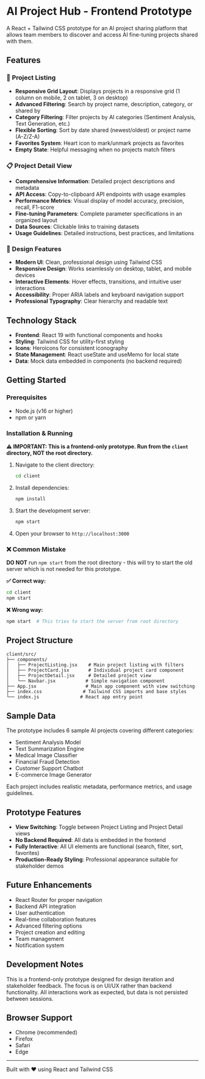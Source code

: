 # AI Project Hub - Frontend Prototype

A React + Tailwind CSS prototype for an AI project sharing platform that allows team members to discover and access AI fine-tuning projects shared with them.

## Features

### 🎯 Project Listing
- **Responsive Grid Layout**: Displays projects in a responsive grid (1 column on mobile, 2 on tablet, 3 on desktop)
- **Advanced Filtering**: Search by project name, description, category, or shared by
- **Category Filtering**: Filter projects by AI categories (Sentiment Analysis, Text Generation, etc.)
- **Flexible Sorting**: Sort by date shared (newest/oldest) or project name (A-Z/Z-A)
- **Favorites System**: Heart icon to mark/unmark projects as favorites
- **Empty State**: Helpful messaging when no projects match filters

### 📋 Project Detail View
- **Comprehensive Information**: Detailed project descriptions and metadata
- **API Access**: Copy-to-clipboard API endpoints with usage examples
- **Performance Metrics**: Visual display of model accuracy, precision, recall, F1-score
- **Fine-tuning Parameters**: Complete parameter specifications in an organized layout
- **Data Sources**: Clickable links to training datasets
- **Usage Guidelines**: Detailed instructions, best practices, and limitations

### 🎨 Design Features
- **Modern UI**: Clean, professional design using Tailwind CSS
- **Responsive Design**: Works seamlessly on desktop, tablet, and mobile devices
- **Interactive Elements**: Hover effects, transitions, and intuitive user interactions
- **Accessibility**: Proper ARIA labels and keyboard navigation support
- **Professional Typography**: Clear hierarchy and readable text

## Technology Stack

- **Frontend**: React 19 with functional components and hooks
- **Styling**: Tailwind CSS for utility-first styling
- **Icons**: Heroicons for consistent iconography
- **State Management**: React useState and useMemo for local state
- **Data**: Mock data embedded in components (no backend required)

## Getting Started

### Prerequisites
- Node.js (v16 or higher)
- npm or yarn

### Installation & Running

**⚠️ IMPORTANT: This is a frontend-only prototype. Run from the `client` directory, NOT the root directory.**

1. Navigate to the client directory:
   ```bash
   cd client
   ```

2. Install dependencies:
   ```bash
   npm install
   ```

3. Start the development server:
   ```bash
   npm start
   ```

4. Open your browser to `http://localhost:3000`

### ❌ Common Mistake
**DO NOT** run `npm start` from the root directory - this will try to start the old server which is not needed for this prototype.

**✅ Correct way:**
```bash
cd client
npm start
```

**❌ Wrong way:**
```bash
npm start  # This tries to start the server from root directory
```

## Project Structure

```
client/src/
├── components/
│   ├── ProjectListing.jsx    # Main project listing with filters
│   ├── ProjectCard.jsx       # Individual project card component
│   ├── ProjectDetail.jsx     # Detailed project view
│   └── Navbar.jsx           # Simple navigation component
├── App.jsx                  # Main app component with view switching
├── index.css               # Tailwind CSS imports and base styles
└── index.js               # React app entry point
```

## Sample Data

The prototype includes 6 sample AI projects covering different categories:
- Sentiment Analysis Model
- Text Summarization Engine  
- Medical Image Classifier
- Financial Fraud Detection
- Customer Support Chatbot
- E-commerce Image Generator

Each project includes realistic metadata, performance metrics, and usage guidelines.

## Prototype Features

- **View Switching**: Toggle between Project Listing and Project Detail views
- **No Backend Required**: All data is embedded in the frontend
- **Fully Interactive**: All UI elements are functional (search, filter, sort, favorites)
- **Production-Ready Styling**: Professional appearance suitable for stakeholder demos

## Future Enhancements

- React Router for proper navigation
- Backend API integration
- User authentication
- Real-time collaboration features
- Advanced filtering options
- Project creation and editing
- Team management
- Notification system

## Development Notes

This is a frontend-only prototype designed for design iteration and stakeholder feedback. The focus is on UI/UX rather than backend functionality. All interactions work as expected, but data is not persisted between sessions.

## Browser Support

- Chrome (recommended)
- Firefox
- Safari
- Edge

---

Built with ❤️ using React and Tailwind CSS 